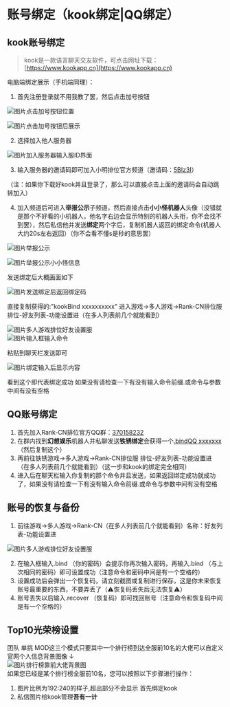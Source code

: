 # 账号绑定（kook绑定|QQ绑定）
## kook账号绑定

> kook是一款语言聊天交友软件，可点击网址下载：[https://www.kookapp.cn](https://www.kookapp.cn) 

电脑端绑定展示（手机端同理）：
1. 首先注册登录就不用我教了罢，然后点击加号按钮

![图片点击加号按钮位置](/docs/images/账号系统/001.png)  

![图片点击加号按钮后展示](/docs/images/账号系统/002.png)  

2. 选择加入他人服务器

![图片加入服务器输入服ID界面](/docs/images/账号系统/003.png)  

3. 输入服务器的邀请码即可加入小明排位官方频道（邀请码：[5BIz3I](https://kook.vip/5BIz3I)）

（注：如果你下载好kook并且登录了，那么可以直接点击上面的邀请码会自动跳转加入）

4. 加入频道后可进入**举报公示**子频道，然后直接点击**小小怪机器人**头像（没错就是那个不好看的小机器人，他名字右边会显示特别的机器人头衔，你不会找不到罢），然后私信他并发送**绑定**两个字后，复制机器人返回的绑定命令(机器人大约20s左右返回）（你不会看不懂s是秒的意思罢）

![图片举报公示](、docs/images/账号系统/004.png)

![图片举报公示小小怪信息](/docs/images/账号系统/005.png)

发送绑定后大概画面如下

![图片发送绑定后返回绑定码](/docs/images/账号系统/006.png)

直接复制获得的:"kookBind xxxxxxxxxx"
进入游戏→多人游戏→Rank-CN排位服 排位-好友列表-功能设置进（在多人列表前几个就能看到）

![图片多人游戏排位好友设置服](/docs/images/账号系统/007.png)  
![图片输入框输入命令](/docs/images/账号系统/008.png)

粘贴到聊天栏发送即可

![图片绑定输入后显示内容](/docs/images/账号系统/009.png)

看到这个即代表绑定成功 如果没有请检查一下有没有输入命令前缀.或命令与参数中间有没有空格

## QQ账号绑定

1. 首先加入Rank-CN排位官方QQ群：[370158232](http://qm.qq.com/cgi-bin/qm/qr?_wv=1027&k=SJL2UIorufO3dSU7urO9LHJeKnvWWhxJ&authKey=NWaW3ABuz4Zhhj7vjEMe4PFjX2ChEZLpiKrk4LdMGK4UbCUzPiTRkKzTs%2FdJbTZ5&noverify=0&group_code=370158232)
2. 在群内找到**幻想娱乐**机器人并私聊发送**铁锈绑定**会获得一个<u>.bindQQ xxxxxxx</u>（然后复制这个）
2. 再前往铁锈游戏→多人游戏→Rank-CN排位服 排位-好友列表-功能设置进（在多人列表前几个就能看到）（这一步和kook的绑定完全相同）
3. 进入后在聊天栏输入你复制的那个命令并且发送，如果返回绑定成功就成功了，如果没有请检查一下有没有输入命令前缀.或命令与参数中间有没有空格

## 账号的恢复与备份

1. 前往游戏→多人游戏→Rank-CN（在多人列表前几个就能看到）名称：好友列表-功能设置进

![图片多人游戏排位好友设置服](/docs/images/账号系统/010.png)

2. 在输入框输入.bind （你的密码）会提示你再次输入密码，再输入.bind （与上次相同的密码）即可设置成功（注意命令和密码中间是有一个空格的）
3. 设置成功后会弹出一个恢复码，请立刻截图或复制进行保存，这是你未来恢复账号最重要的东西，不要弄丢了（⚠️恢复码丢失后无法恢复⚠️）
4. 账号丢失以后输入.recover （恢复码）即可找回账号（注意命令和恢复码中间是有一个空格的）

## Top10光荣榜设置

团队 单挑 MOD这三个模式只要其中一个排行榜到达全服前10名的大佬可以自定义官网个人信息背景图像 ↓  
![图片排行榜靠前大佬背景图](/docs/images/账号系统/011.png)  
如果您已经是某个排行榜全服前10名，您可以按照以下步骤进行操作：
1. 图片比例为192:240的样子,超出部分不会显示 首先绑定kook
2. 私信图片给kook管理**吾有一计**
